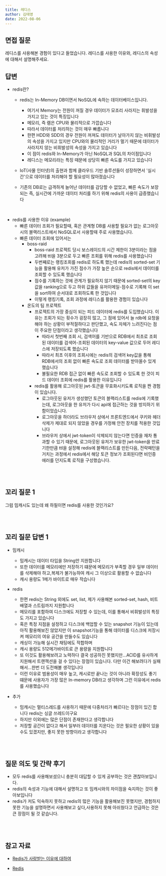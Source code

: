```yaml
---
title: 레디스
author: 김태영
date: 2022-08-06
---
```


## 면접 질문

레디스를 사용해본 경험이 있다고 들었습니다. 레디스를 사용한 이유와, 레디스의 속성에 대해서 설명해주세요.
<br />

## 답변

- redis란?

  - redis는 In-Memory DB이면서 NoSQL에 속하는 데이터베이스입니다.
    - 여기서 Memory는 전원이 꺼질 경우 데이터가 모조리 사라지는 휘발성을 가지고 있는 것이 특징입니다
    - 메모리, 즉 램은 CPU와 물리적으로 가깝습니다
    - 따라서 데이터를 처리하는 것이 매우 빠릅니다
    - 한편 HDD와 SDD의 경우 전원이 꺼져도 데이터가 날아가지 않는 비휘발성의 속성을 가지고 있지만 CPU와의 물리적인 거리가 멀기 때문에 데이터가 사라지지 않는 비휘발성의 속성을 가지고 있습니다
    - 이 점이 redis와 In-Memory가 아닌 NoSQL과 SQL의 차이점입니다
    - 레디스는 메모리라는 특징 때문에 상당히 빠른 속도를 가지고 있습니다
  - IoT(사물 인터넷)의 출현과 함께 클라우드 기반 솔루션들이 성장하면서 '실시간'으로 데이터를 처리해야 할 필요성이 많아졌습니다

  - 기존의 DB로는 급격하게 늘어난 데이터를 감당할 수 없었고, 빠른 속도가 보장되는 즉, 실시간에 가까운 데이터 처리를 하기 위해 redis의 사용이 급증했습니다

<br>

- redis를 사용한 이유 (example)
  - 빠른 데이터 조회가 필요할때, 혹은 관계형 DB를 사용할 필요가 없는 로그아웃 시의 블랙리스트에서 NoSQL로서 사용할때 주로 사용했습니다.
  - 빠른 데이터 조회에 있어서는
    - boss-raid
      - boss-raid 프로젝트 당시 보스레이드의 시간 제한이 3분이라는 점을 고려해 ttl을 3분으로 두고 빠른 조회를 위해 redis를 사용했습니다
      - 두번째로는 랭킹조회를 redis로 하도록 했는데 redis의 sorted-set 기능을 활용해 유저가 가진 점수가 가장 높은 순으로 redis에서 데이터를 조회할 수 있도록 했습니다
      - 점수를 기록하는 것에 관계가 필요하지 않기 때문에 sorted-set의 key 값을 ranking으로 두고 하위 값들을 유저이메일-점수로 기록해 이 set을 sort하여 순서대로 조회하도록 한 것입니다
      - 이렇게 랭킹기록, 조회 과정에 레디스를 활용한 경험이 있습니다
    - 온도의 팀 프로젝트
      - 프로젝트의 가장 중심이 되는 피드 데이터에 redis를 도입했습니다. 이유는 조회가 되는 횟수가 굉장히 많고, 그 점에 있어서 늘 rdb에 요청을 해야 하는 상황이 부적절하다고 판단했고, 속도 자체가 느려진다는 점이 주요한 단점이라고 생각했습니다
        - 따라서 첫번째 조회 시, 검색어를 기반으로 RDB에서 최초로 조회된 데이터를 검색어-조회된 데이터의 key-value 값으로 두어 레디스에 저장되도록 했습니다
        - 따라서 최초 이후의 조회시에는 redis의 검색어 key값을 통해 RDB에서의 조회 없이 빠른 속도로 조회 데이터를 받아올수 있게 했습니다
        - 불필요한 RDB 접근 없이 빠른 속도로 조회할 수 있도록 한 것이 피드 데이터 조회에 redis를 활용한 이유입니다
      - redis를 활용해 로그아웃된 jwt-토큰을 무효화시키도록 로직을 짠 경험이 있습니다.
        - 로그아웃된 유저가 생성했던 토큰의 블랙리스트를 redis에 기록했는데, 로그아웃을 한 유저가 다시 api에 접근하는 것을 방지하기 위함이었습니다.
        - 로그아웃을 하더라도 브라우저 상에서 프론트엔드에서 쿠키와 헤더 삭제가 제대로 되지 않았을 경우를 가정해 안전 장치를 적용한 것입니다
        - 브라우저 상에서 jwt-token이 삭제되지 않는다면 인증을 재차 통과할 수 있기 때문에, 로그아웃된 유저가 보유한 jwt-token을 만료 기한만큼 ttl을 설정해 redis에 블랙리스트를 만든다음, 전략패턴을 거치는 과정에서 redis에서 해당 토큰 정보가 조회된다면 비인증 에러를 던지도록 로직을 구성했습니다.

<br>
<br />

## 꼬리 질문 1

그럼 밈캐시도 있는데 왜 하필이면 redis를 사용한 것인가요?

<br>
<br />

## 꼬리 질문 답변 1

- 밈캐시
  - 밈캐시는 데이터 타입을 String만 지원합니다
  - 또한 데이터를 메모리에만 저장하기 떄문에 메모리가 부족할 경우 일부 데이터를 삭제해야 하고,복제가 불가능하여 캐시 그 이상으로 활용할 수 없습니다
  - 캐시 용량도 1메가 바이트로 매우 작습니다
- redis

  - 한편 redis는 String 외에도 set, list, 제가 사용해본 sorted-set, hash, 비트 배열과 스트림까지 지원합니다
  - 메모리를 포함하여 디스크에도 저장할 수 있는데, 이를 통해서 비휘발성의 특징도 가지고 있습니다
  - 혹은 특정 지점을 설정하고 디스크에 백업할 수 있는 snapshot 기능이 있는데 아직 활용해보진 않았지만 이 snapshot기능을 통해 데이터를 디스크에 저장시켜 메모리의 여유 공간을 만들수도 있습니다
  - 캐싱이 가능해 실시간 채팅에도 적합하며
  - 캐시 용량도 512메가바이트로 큰 용량을 지원합니다
  - 또 이것도 활용해보려고 노력하다 결국 성공하진 못했지만...ACID를 유사하게 지원해서 트랜잭션을 걸 수 있다는 장점이 있습니다. 다만 이건 해보려다가 실패해서...한번 더 도전해볼 생각입니다
  - 이런 이유로 범용성이 매우 높고, 캐시로만 끝나는 것이 아니라 확장성도 좋기 떄문에 사용자가 가장 많은 In-memory DB라고 생각하며 그런 이유에서 redis를 사용했습니다

- 추가
  - 밈캐시는 멀티스레드를 사용하기 때문에 다중처리가 빠르다는 장점이 있긴 합니다 redis는 싱글 쓰레드이구요
  - 하지만 이외에는 많은 단점이 존재한다고 생각합니다
  - 저장할 공간이 없다고 해서 일부러 데이터를 지운다는 것은 필요한 상황이 있을 수도 있겠지만, 좋지 못한 방향이라고 생각합니다

<br>
<br />

## 질문 의도 및 간략 후기

- 모두 redis를 사용해보셨으니 충분히 대답할 수 있게 공부하는 것은 괜찮아보입니다.
- redis의 속성과 기능에 대해서 설명하고 또 밈캐시와의 차이점을 숙지하는 것이 좋아보입니다
- redis가 저도 익숙하지 못하고 redis의 많은 기능을 활용해보진 못했지만, 경험하지 못한 기능을 설명하면서 사용해보고 싶다,사용하지 못해 아쉬웠다고 언급하는 것은 큰 장점이 될 것 같습니다.

<br>
<br />

## 참고 자료

- [Redis가 사랑받는 이유에 대하여](https://velog.io/@yukina1418/Redis%EA%B0%80-%EC%82%AC%EB%9E%91%EB%B0%9B%EB%8A%94-%EC%9D%B4%EC%9C%A0%EC%97%90-%EB%8C%80%ED%95%98%EC%97%AC-%EC%9E%91%EC%84%B1%EC%A4%91)

- [Redis](https://gyoogle.dev/blog/computer-science/data-base/Redis.html)
